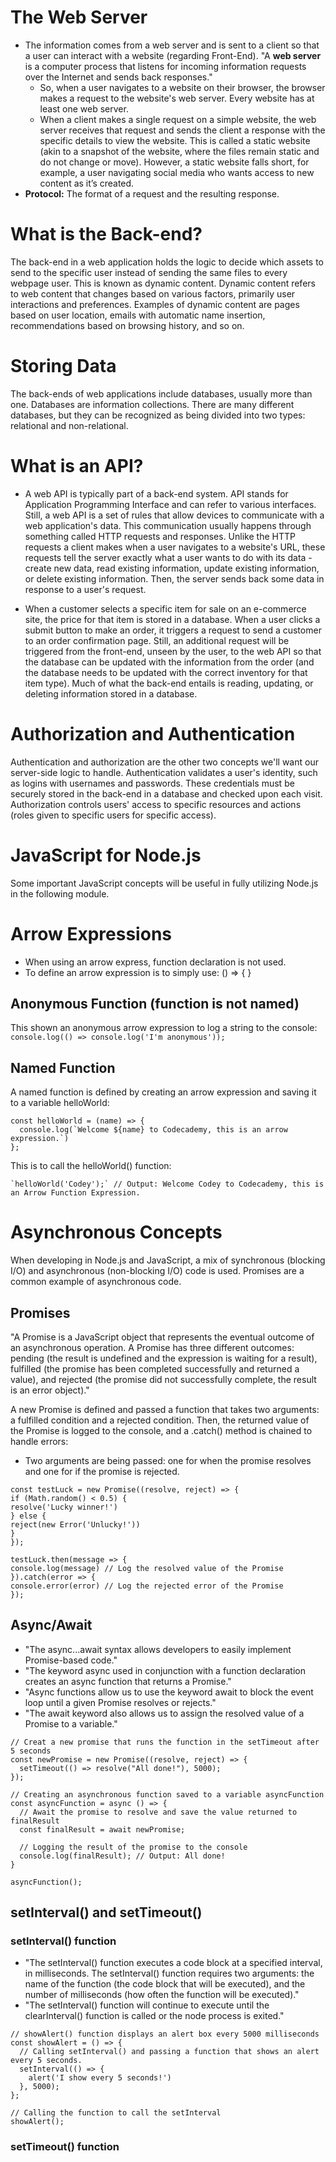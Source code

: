 # The Web Server

- The information comes from a web server and is sent to a client so that a user can interact with a website (regarding Front-End). "A <b>web server</b> is a computer process that listens for incoming information requests over the Internet and sends back responses."
  - So, when a user navigates to a website on their browser, the browser makes a request to the website's web server. Every website has at least one web server.
  - When a client makes a single request on a simple website, the web server receives that request and sends the client a response with the specific details to view the website. This is called a static website (akin to a snapshot of the website, where the files remain static and do not change or move). However, a static website falls short, for example, a user navigating social media who wants access to new content as it’s created.
- <b>Protocol:</b> The format of a request and the resulting response.

# What is the Back-end?

The back-end in a web application holds the logic to decide which assets to send to the specific user instead of sending the same files to every webpage user. This is known as dynamic content. Dynamic content refers to web content that changes based on various factors, primarily user interactions and preferences. Examples of dynamic content are pages based on user location, emails with automatic name insertion, recommendations based on browsing history, and so on.

# Storing Data

The back-ends of web applications include databases, usually more than one. Databases are information collections. There are many different databases, but they can be recognized as being divided into two types: relational and non-relational.

# What is an API?

- A web API is typically part of a back-end system. API stands for Application Programming Interface and can refer to various interfaces. Still, a web API is a set of rules that allow devices to communicate with a web application's data. This communication usually happens through something called HTTP requests and responses. Unlike the HTTP requests a client makes when a user navigates to a website's URL, these requests tell the server exactly what a user wants to do with its data - create new data, read existing information, update existing information, or delete existing information. Then, the server sends back some data in response to a user's request.

- When a customer selects a specific item for sale on an e-commerce site, the price for that item is stored in a database. When a user clicks a submit button to make an order, it triggers a request to send a customer to an order confirmation page. Still, an additional request will be triggered from the front-end, unseen by the user, to the web API so that the database can be updated with the information from the order (and the database needs to be updated with the correct inventory for that item type). Much of what the back-end entails is reading, updating, or deleting information stored in a database.

# Authorization and Authentication

Authentication and authorization are the other two concepts we'll want our server-side logic to handle. Authentication validates a user's identity, such as logins with usernames and passwords. These credentials must be securely stored in the back-end in a database and checked upon each visit. Authorization controls users' access to specific resources and actions (roles given to specific users for specific access).

# JavaScript for Node.js

Some important JavaScript concepts will be useful in fully utilizing Node.js in the following module.

# Arrow Expressions

- When using an arrow express, function declaration is not used.
- To define an arrow expression is to simply use: () => { }

## Anonymous Function (function is not named)

This shown an anonymous arrow expression to log a string to the console:
`console.log(() => console.log('I'm anonymous'));`

## Named Function

A named function is defined by creating an arrow expression and saving it to a variable helloWorld:

```
const helloWorld = (name) => {
  console.log(`Welcome ${name} to Codecademy, this is an arrow expression.`)
};
```

This is to call the helloWorld() function:

```
`helloWorld('Codey');` // Output: Welcome Codey to Codecademy, this is an Arrow Function Expression.
```

# Asynchronous Concepts

When developing in Node.js and JavaScript, a mix of synchronous (blocking I/O) and asynchronous (non-blocking I/O) code is used. Promises are a common example of asynchronous code.

## Promises

"A Promise is a JavaScript object that represents the eventual outcome of an asynchronous operation. A Promise has three different outcomes: pending (the result is undefined and the expression is waiting for a result), fulfilled (the promise has been completed successfully and returned a value), and rejected (the promise did not successfully complete, the result is an error object)."

A new Promise is defined and passed a function that takes two arguments: a fulfilled condition and a rejected condition. Then, the returned value of the Promise is logged to the console, and a .catch() method is chained to handle errors:

- Two arguments are being passed: one for when the promise resolves and one for if the promise is rejected.

```
const testLuck = new Promise((resolve, reject) => {
if (Math.random() < 0.5) {
resolve('Lucky winner!')
} else {
reject(new Error('Unlucky!'))
}
});

testLuck.then(message => {
console.log(message) // Log the resolved value of the Promise
}).catch(error => {
console.error(error) // Log the rejected error of the Promise
});
```

## Async/Await

- "The async...await syntax allows developers to easily implement Promise-based code."
- "The keyword async used in conjunction with a function declaration creates an async function that returns a Promise."
- "Async functions allow us to use the keyword await to block the event loop until a given Promise resolves or rejects."
- "The await keyword also allows us to assign the resolved value of a Promise to a variable."

```
// Creat a new promise that runs the function in the setTimeout after 5 seconds
const newPromise = new Promise((resolve, reject) => {
  setTimeout(() => resolve("All done!"), 5000);
});

// Creating an asynchronous function saved to a variable asyncFunction
const asyncFunction = async () => {
  // Await the promise to resolve and save the value returned to finalResult
  const finalResult = await newPromise;

  // Logging the result of the promise to the console
  console.log(finalResult); // Output: All done!
}

asyncFunction();
```

## setInterval() and setTimeout()

### setInterval() function

- "The setInterval() function executes a code block at a specified interval, in milliseconds. The setInterval() function requires two arguments: the name of the function (the code block that will be executed), and the number of milliseconds (how often the function will be executed)."
- "The setInterval() function will continue to execute until the clearInterval() function is called or the node process is exited."

```
// showAlert() function displays an alert box every 5000 milliseconds
const showAlert = () => {
  // Calling setInterval() and passing a function that shows an alert every 5 seconds.
  setInterval(() => {
    alert('I show every 5 seconds!')
  }, 5000);
};

// Calling the function to call the setInterval
showAlert();
```

### setTimeout() function
